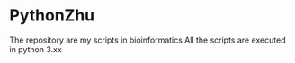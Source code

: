 # PythonZhu
The repository are my scripts in bioinformatics
All the scripts are executed in python 3.xx
